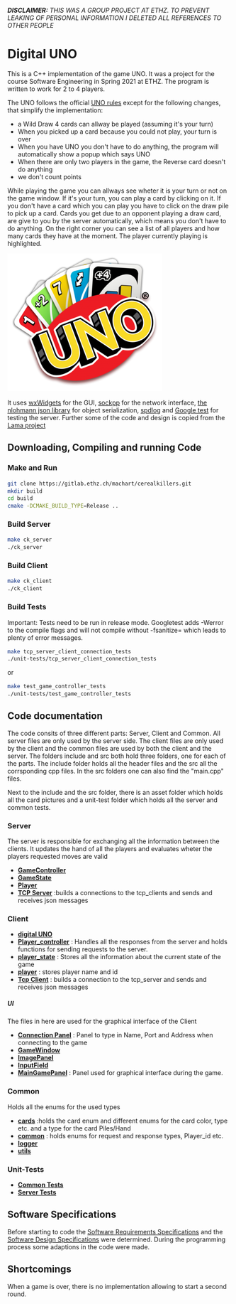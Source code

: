 ***DISCLAIMER:*** *THIS WAS A GROUP PROJECT AT ETHZ. TO PREVENT LEAKING OF PERSONAL INFORMATION I DELETED ALL REFERENCES TO OTHER PEOPLE*

# Digital UNO

This is a C++ implementation of the game UNO. It was a project for the course Software Engineering in Spring 2021 at ETHZ.
The program is written to work for 2 to 4 players.


The UNO follows the official [UNO rules](https://service.mattel.com/instruction_sheets/42001pr.pdf) except for the following changes, that simplify the implementation:
- a Wild Draw 4 cards can allway be played (assuming it's your turn)
- When you picked up a card because you could not play, your turn is over
- When you have UNO you don't have to do anything, the program will automatically show a popup which says UNO
- When there are only two players in the game, the Reverse card doesn't do anything
- we don't count points 
 
While playing the game you can allways see wheter it is your turn or not on the game window. If it's your turn, you can play a card by clicking on it. If you don't have a card which you can play you have to click on the draw pile to pick up a card. Cards you get due to an opponent playing a draw card, are give to you by the server automatically, which means you don't have to do anything.
On the right corner you can see a list of all players and how many cards they have at the moment. The player currently playing is highlighted.  


![UNO-logo](./assets/uno_logo.png?raw=true)

It uses [wxWidgets](https://www.wxwidgets.org/) for the GUI, [sockpp](https://github.com/fpagliughi/sockpp) for the network interface, [the nlohmann json library](https://github.com/nlohmann/json) for object serialization, [spdlog](https://github.com/gabime/spdlog) and [Google test](https://github.com/google/googletest) for testing the server.
Further some of the code and design is copied from the [Lama project](https://gitlab.ethz.ch/hraymond/cse-lama-example-project)

## Downloading, Compiling and running Code

### Make and Run
```bash
git clone https://gitlab.ethz.ch/machart/cerealkillers.git
mkdir build
cd build
cmake -DCMAKE_BUILD_TYPE=Release ..
```
### Build Server
```bash
make ck_server
./ck_server
```
### Build Client
```bash
make ck_client
./ck_client 
```

### Build Tests
Important: Tests need to be run in release mode. Googletest adds -Werror to the compile flags and will not compile without -fsanitize= which leads to plenty of error messages.
```bash
make tcp_server_client_connection_tests
./unit-tests/tcp_server_client_connection_tests
```
or
```bash
make test_game_controller_tests
./unit-tests/test_game_controller_tests
```

## Code documentation

The code consits of three different parts: Server, Client and Common. 
All server files are only used by the server side. The client files are only used by the client and the common files are used by both the client and the server.
The folders include and src both hold three folders, one for each of the parts. The include folder holds all the header files and the src all the corrsponding cpp files. In the src folders one can also find the "main.cpp" files.
 
Next to the include and the src folder, there is an asset folder which holds all the card pictures and a unit-test folder which holds all the server and common tests. 

### Server
The server is responsible for exchanging all the information between the clients. It updates the hand of all the players and evaluates wheter the players requested moves are valid

* __[GameController](./include/server/game_controlller.hpp)__
* __[GameState](./include/server/game_state.hpp)__
* __[Player](./include/server/player.hpp)__
* __[TCP Server](./include/server/tcp_server.hpp)__ :builds a connections to the tcp_clients and sends and receives json messages

### Client
* __[digital UNO](./include/client/digital_UNO.hpp)__
* __[Player_controller](./include/client/player_controller.hpp)__ : Handles all the responses from the server and holds functions for sending requests to the server. 
* __[player_state](./include/client/player_state.hpp)__ : Stores all the information about the current state of the game 
* __[player](./include/client/player.hpp)__ : stores player name and id
* __[Tcp Client](./include/client/tcp_client.hpp)__ : builds a connection to the tcp_server and sends and receives json messages

##### UI
The files in here are used for the graphical interface of the Client
* __[Connection Panel](./include/client/UI/ConnectionPanel.hpp)__ : Panel to type in Name, Port and Address when connecting to the game 
* __[GameWindow](./include/client/UI/GameWindow.hpp)__
* __[ImagePanel](./include/client/UI/ImagePanel.hpp)__ 
* __[InputField](./include/client/UI/InputField.hpp)__  
* __[MainGamePanel](./include/client/UI/MainGamePanel.hpp)__ : Panel used for graphical interface during the game.  

### Common
Holds all the enums for the used types
* __[cards](./include/common/cards.hpp)__ :holds the card enum and different enums for the card color, type etc. and a type for the card Piles/Hand
* __[common](./include/common/common.hpp)__ : holds enums for request and response types, Player_id etc.  
* __[logger](./include/common/logger.hpp)__
* __[utils](./include/common/logger.hpp)__

### Unit-Tests
* __[Common Tests](./unit-tests/commontest)__
* __[Server Tests](./unit-tests/servertest)__

## Software Specifications

Before starting to code the [Software Requirements Specifications](./doc/srs_digitalUno.pdf) and the [Software Design Specifications](./doc/sds_digitalUno.pdf) were determined. During the programming process some adaptions in the code were made.

## Shortcomings

When a game is over, there is no implementation allowing to start a second round.
